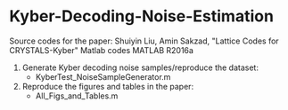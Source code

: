 # Kyber-Decoding-Noise-Estimation
Source codes for the paper: Shuiyin Liu, Amin Sakzad, "Lattice Codes for CRYSTALS-Kyber"
Matlab codes MATLAB R2016a
1. Generate Kyber decoding noise samples/reproduce the dataset:
    * KyberTest_NoiseSampleGenerator.m
2. Reproduce the figures and tables in the paper: 
    * All_Figs_and_Tables.m
